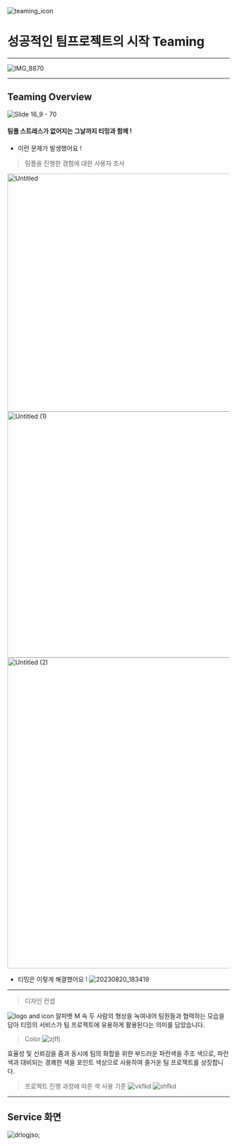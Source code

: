 
![teaming_icon](https://github.com/UmcTeaming/BackEnd/assets/66732343/5e9394d5-0af3-4c2b-8b00-de62a3826da4)


# 성공적인 팀프로젝트의 시작 Teaming
-------------

![IMG_8870](https://github.com/UmcTeaming/BackEnd/assets/66732343/d7c47c07-5f22-4258-87b0-ba322a20bebf)


----

## Teaming Overview

![Slide 16_9 - 70](https://github.com/UmcTeaming/BackEnd/assets/66732343/5b41e8f2-2614-40d4-a18d-3ad4c5f43aa9)


#### 팀플 스트레스가 없어지는 그날까지 티밍과 함께 ! 


* 이런 문제가 발생했어요 ! 
> 팀플을 진행한 경험에 대한 사용자 조사 


<img width="539" alt="Untitled" src="https://github.com/UmcTeaming/BackEnd/assets/66732343/5a0b5f6c-54f1-49a0-8267-c386a1685533">
<img width="557" alt="Untitled (1)" src="https://github.com/UmcTeaming/BackEnd/assets/66732343/04b5d51b-a532-4302-b4b6-b08e0dfaf500">
<img width="704" alt="Untitled (2)" src="https://github.com/UmcTeaming/BackEnd/assets/66732343/7b13978b-b46c-4853-9f38-55c4bde8f0c8">


* 티밍은 이렇게 해결했어요 !
![20230820_183419](https://github.com/UmcTeaming/BackEnd/assets/66732343/a3e7bc4f-cef1-4c92-846d-385f0a2bcacc)
-----


> 디자인 컨셉

![logo and icon](https://github.com/UmcTeaming/BackEnd/assets/66732343/150d9a8e-8f5d-4aa2-87ec-ec00b11b8e16)
알파벳 M 속 두 사람의 형상을 녹여내어 팀원들과 협력하는 모습을 담아 티밍의 서비스가 팀 프로젝트에 유용하게
활용된다는 의미를 담았습니다. 

> Color 
![zjffj](https://github.com/UmcTeaming/BackEnd/assets/66732343/7865c811-c743-4f73-b7c2-b275e1ab166a)

효율성 및 신뢰감을 줌과 동시에 팀의 화합을 위한 부드러운 파란색을 주조 색으로, 파란색과 대비되는 경쾌한 색을 포인트 색상으로 사용하여 즐거운 팀 프로젝트를 상징합니다.

> 프로젝트 진행 과정에 따른 색 사용 기준 
![vkfkd](https://github.com/UmcTeaming/BackEnd/assets/66732343/8f59c31a-4d2f-4756-9b47-e4a787a5ea08)
![shfkd](https://github.com/UmcTeaming/BackEnd/assets/66732343/038e3304-ab8c-41c7-b570-795b1d491aab)


-------

## Service 화면
![drlogjso;](https://github.com/UmcTeaming/BackEnd/assets/66732343/3419ee8f-676c-4003-a661-a67f2bfaf564)
